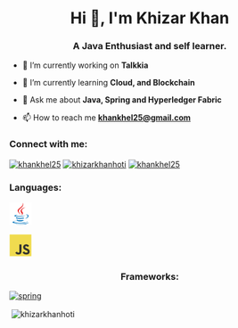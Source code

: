 <h1 align="center">Hi 👋, I'm Khizar Khan</h1>
<h3 align="center">A Java Enthusiast and self learner.</h3>

- 🔭 I’m currently working on **Talkkia**

- 🌱 I’m currently learning **Cloud, and Blockchain**

- 💬 Ask me about **Java, Spring and Hyperledger Fabric**

- 📫 How to reach me **khankhel25@gmail.com**

<h3 align="left">Connect with me:</h3>
<p align="left">
<a href="https://twitter.com/khankhel25" target="blank"><img align="center" src="https://raw.githubusercontent.com/rahuldkjain/github-profile-readme-generator/master/src/images/icons/Social/twitter.svg" alt="khankhel25" height="30" width="40" /></a>
<a href="https://linkedin.com/in/khizarkhanhoti" target="blank"><img align="center" src="https://raw.githubusercontent.com/rahuldkjain/github-profile-readme-generator/master/src/images/icons/Social/linked-in-alt.svg" alt="khizarkhanhoti" height="30" width="40" /></a>
<a href="https://fb.com/khankhel25" target="blank"><img align="center" src="https://raw.githubusercontent.com/rahuldkjain/github-profile-readme-generator/master/src/images/icons/Social/facebook.svg" alt="khankhel25" height="30" width="40" /></a>
</p>

<h3 align="left">Languages:</h3>
<p align="left"> 
  
  <a href="https://www.java.com" target="_blank" rel="noreferrer"> <img src="https://raw.githubusercontent.com/devicons/devicon/master/icons/java/java-original.svg" alt="java" width="40" height="40"/> </a>
  
  <a href="https://developer.mozilla.org/en-US/docs/Web/JavaScript" target="_blank" rel="noreferrer"> <img src="https://raw.githubusercontent.com/devicons/devicon/master/icons/javascript/javascript-original.svg" alt="javascript" width="40" height="40"/> </a> 

</p>

<h3 align="center">Frameworks:</h3>
<p align="center">
  
  <a href="https://spring.io/" target="_blank" rel="noreferrer"> <img src="https://www.vectorlogo.zone/logos/springio/springio-icon.svg" alt="spring" width="40" height="40"/> </a>
  
</p>

<p>&nbsp;<img align="center" src="https://github-readme-stats.vercel.app/api?username=khizarkhanhoti&show_icons=true&locale=en" alt="khizarkhanhoti" /></p>

